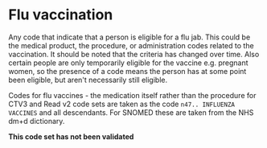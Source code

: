 # Flu vaccination

Any code that indicate that a person is eligible for a flu jab. This could be the medical product, the procedure, or administration codes related to the vaccination. It should be noted that the criteria has changed over time. Also certain people are only temporarily eligible for the vaccine e.g. pregnant women, so the presence of a code means the person has at some point been eligible, but aren't necessarily still eligible.

Codes for flu vaccines - the medication itself rather than the procedure for CTV3 and Read v2 code sets are taken as the code `n47.. INFLUENZA VACCINES` and all descendants. For SNOMED these are taken from the NHS dm+d dictionary.

**This code set has not been validated**

